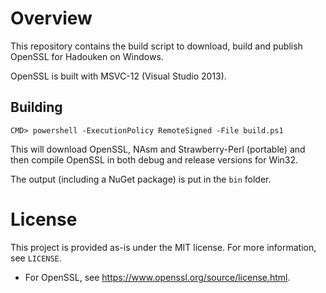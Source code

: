 # Overview

This repository contains the build script to download, build and publish
OpenSSL for Hadouken on Windows.

OpenSSL is built with MSVC-12 (Visual Studio 2013).

## Building

```
CMD> powershell -ExecutionPolicy RemoteSigned -File build.ps1
```

This will download OpenSSL, NAsm and Strawberry-Perl (portable) and then
compile OpenSSL in both debug and release versions for Win32.

The output (including a NuGet package) is put in the `bin` folder.

# License

This project is provided as-is under the MIT license. For more information, see
`LICENSE`.

 * For OpenSSL, see https://www.openssl.org/source/license.html.
